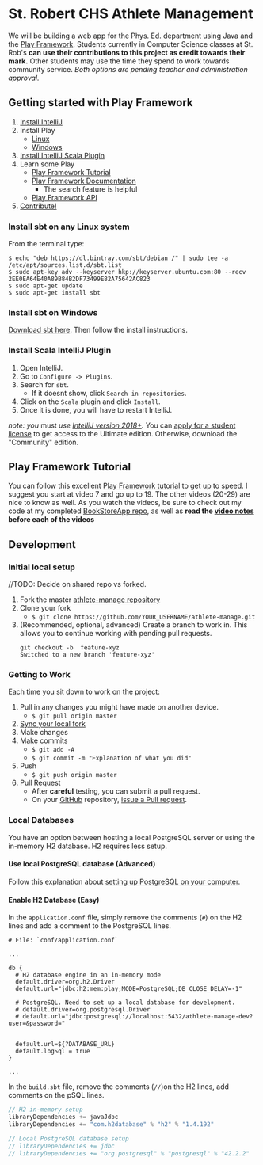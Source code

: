 # St. Robert CHS Athlete Management
We will be building a web app for the Phys. Ed. department using Java 
and the [Play Framework](https://playframework.com). Students currently in Computer Science classes 
at St. Rob's **can use their contributions to this project as credit towards their mark.** Other
students may use the time they spend to work towards community service. *Both options are pending 
teacher and administration approval.*

## Getting started with Play Framework
1. [Install IntelliJ](https://www.jetbrains.com/idea/download)
2. Install Play
    - [Linux](#install-sbt-on-any-linux-system)
    - [Windows](#install-sbt-on-windows)
3. [Install IntelliJ Scala Plugin](#install-scala-intellij-plugin)
4. Learn some Play
    - [Play Framework Tutorial](#play-framework-tutorial)
    - [Play Framework Documentation](https://www.playframework.com/documentation/2.6.x/JavaHome)
      - The search feature is helpful
    - [Play Framework API](https://www.playframework.com/documentation/2.6.x/api/java/index.html)
5. [Contribute!](#development)

### Install sbt on any Linux system
From the terminal type:
```
$ echo "deb https://dl.bintray.com/sbt/debian /" | sudo tee -a /etc/apt/sources.list.d/sbt.list
$ sudo apt-key adv --keyserver hkp://keyserver.ubuntu.com:80 --recv 2EE0EA64E40A89B84B2DF73499E82A75642AC823
$ sudo apt-get update
$ sudo apt-get install sbt
```

### Install sbt on Windows
[Download sbt here](https://www.scala-sbt.org/download.html).
Then follow the install instructions.

### Install Scala IntelliJ Plugin
1. Open IntelliJ.
2. Go to `Configure -> Plugins`.
3. Search for `sbt`.
    - If it doesnt show, click `Search in repositories`.
4. Click on the `Scala` plugin and click `Install`.
5. Once it is done, you will have to restart IntelliJ.

*note: you* must *use [IntelliJ version 2018+](https://www.jetbrains.com/idea/download/).* 
You can [apply for a student license](https://www.jetbrains.com/student/) to get access to the Ultimate edition.
Otherwise, download the "Community" edition.

## Play Framework Tutorial
You can follow this excellent [Play Framework tutorial](https://www.youtube.com/watch?v=B_Sb3Bsw_Vk&index=7&list=PLYPFxrXyK0Bx9SBkNhJr1e2-NlIq4E7ED) to get up to speed. I suggest you start 
at video 7 and go up to 19. The other videos (20-29) are nice to know as well. As you watch the
videos, be sure to check out my code at my completed [BookStoreApp repo](https://github.com/MrGallo/BookStoreApp),
 as well as **read the [video notes](https://github.com/MrGallo/BookStoreApp/blob/master/README.md#tutorial-notes)
before each of the videos**

## Development
### Initial local setup
//TODO: Decide on shared repo vs forked.

1. Fork the master [athlete-manage repository](https://github.com/MrGallo/athlete-manage)
2. Clone your fork
    - `$ git clone https://github.com/YOUR_USERNAME/athlete-manage.git`
3. (Recommended, optional, advanced) Create a branch to work in. This allows you to continue working with pending pull requests.
    ```
    git checkout -b  feature-xyz
    Switched to a new branch 'feature-xyz'
    ```

### Getting to Work
Each time you sit down to work on the project:
1. Pull in any changes you might have made on another device.
    - `$ git pull origin master`
2. [Sync your local fork](https://help.github.com/articles/syncing-a-fork/)
3. Make changes
4. Make commits
   - `$ git add -A`
   - `$ git commit -m "Explanation of what you did"`
5. Push
    - `$ git push origin master`
6. Pull Request
    - After **careful** testing, you can submit a pull request.
    - On your [GitHub](https://github.com) repository, [issue a Pull request](https://help.github.com/articles/creating-a-pull-request-from-a-fork/).

### Local Databases
You have an option between hosting a local PostgreSQL server or using the in-memory
H2 database. H2 requires less setup.

#### Use local PostgreSQL database (Advanced)
Follow this explanation about [setting up PostgreSQL on your computer](https://github.com/MrGallo/BookStoreApp/blob/master/README.md#video-23---mysqlpostgresql-database).

#### Enable H2 Database (Easy)
In the `application.conf` file, simply remove the comments (`#`) on the H2 lines
and add a comment to the PostgreSQL lines.
```
# File: `conf/application.conf`

...

db {
  # H2 database engine in an in-memory mode
  default.driver=org.h2.Driver
  default.url="jdbc:h2:mem:play;MODE=PostgreSQL;DB_CLOSE_DELAY=-1"

  # PostgreSQL. Need to set up a local database for development.
  # default.driver=org.postgresql.Driver
  # default.url="jdbc:postgresql://localhost:5432/athlete-manage-dev?user=&password="
  
  
  default.url=${?DATABASE_URL}
  default.logSql = true
}

...
```

In the `build.sbt` file, remove the comments (`//`)on the H2 lines,
add comments on the pSQL lines.
```scala
// H2 in-memory setup
libraryDependencies += javaJdbc
libraryDependencies += "com.h2database" % "h2" % "1.4.192"

// Local PostgreSQL database setup
// libraryDependencies += jdbc
// libraryDependencies += "org.postgresql" % "postgresql" % "42.2.2"
```

